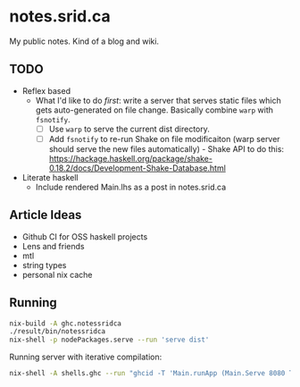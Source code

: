 # notes.srid.ca

My public notes. Kind of a blog and wiki.

## TODO

- Reflex based
  - What I'd like to do *first*: write a server that serves static files which
    gets auto-generated on file change. Basically combine `warp` with `fsnotify`.
    - [ ] Use `warp` to serve the current dist directory.
    - [ ] Add `fsnotify` to re-run Shake on file modificaiton (warp server
          should serve the new files automatically)
          - Shake API to do this: https://hackage.haskell.org/package/shake-0.18.2/docs/Development-Shake-Database.html
- Literate haskell
  - Include rendered Main.lhs as a post in notes.srid.ca

## Article Ideas

- Github CI for OSS haskell projects
- Lens and friends
- mtl
- string types
- personal nix cache

## Running

```bash
nix-build -A ghc.notessridca
./result/bin/notessridca
nix-shell -p nodePackages.serve --run 'serve dist'
```

Running server with iterative compilation:

```bash
nix-shell -A shells.ghc --run "ghcid -T 'Main.runApp (Main.Serve 8080 True)'"
```
